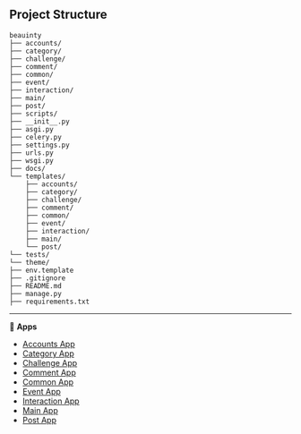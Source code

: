 ## Project Structure

```tree
beauinty
├── accounts/
├── category/
├── challenge/
├── comment/
├── common/
├── event/
├── interaction/
├── main/
├── post/
├── scripts/
├── __init__.py
├── asgi.py
├── celery.py
├── settings.py
├── urls.py
├── wsgi.py
├── docs/
└── templates/
    ├── accounts/
    ├── category/
    ├── challenge/
    ├── comment/
    ├── common/
    ├── event/
    ├── interaction/
    ├── main/
    └── post/
└── tests/
└── theme/
├── env.template
├── .gitignore
├── README.md
├── manage.py
├── requirements.txt
```


---

📌 **Apps**

- [Accounts App](https://github.com/denniesia/beaunity/blob/main/docs/project_structure/accounts_app.md)
- [Category App](https://github.com/denniesia/beaunity/blob/main/docs/project_structure/category_app.md)
- [Challenge App](https://github.com/denniesia/beaunity/blob/main/docs/project_structure/challenge_app.md)
- [Comment App](https://github.com/denniesia/beaunity/blob/main/docs/project_structure/comment_app.md)
- [Common App](https://github.com/denniesia/beaunity/blob/main/docs/project_structure/common_app.md)
- [Event App](https://github.com/denniesia/beaunity/blob/main/docs/project_structure/event_app.md)
- [Interaction App](https://github.com/denniesia/beaunity/blob/main/docs/project_structure/interaction_app.md)
- [Main App](https://github.com/denniesia/beaunity/blob/main/docs/project_structure/main_app.md)
- [Post App](https://github.com/denniesia/beaunity/blob/main/docs/project_structure/post_app.md)
